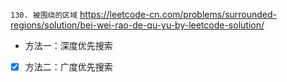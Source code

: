 
`130. 被围绕的区域` https://leetcode-cn.com/problems/surrounded-regions/solution/bei-wei-rao-de-qu-yu-by-leetcode-solution/
- 方法一：深度优先搜索
- [x] 方法二：广度优先搜索
